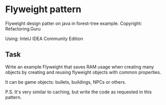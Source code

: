 # Flyweight pattern
Flyweight design patter on java in forest-tree example.
Copyright: Refactoring.Guru

Using: IntelJ IDEA Community Edition

## Task
Write an example Flyweight that saves RAM usage when creating many objects by creating and reusing flyweight objects with common properties.

It can be game objects: bullets, buildings, NPCs or others.

P.S. It's very similar to caching, but write the code as requested in this pattern.
